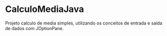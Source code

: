 # CalculoMediaJava


Projeto calculo de media simples, utilizando os conceitos de entrada e saida de dados com JOptionPane.

